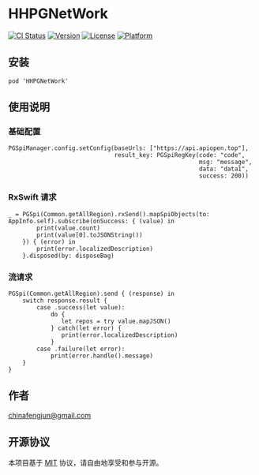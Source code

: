 # HHPGNetWork

[![CI Status](https://img.shields.io/travis/liufengjun/HHPGNetWork.svg?style=flat)](https://travis-ci.org/liufengjun/HHPGNetWork)
[![Version](https://img.shields.io/cocoapods/v/HHPGNetWork.svg?style=flat)](https://cocoapods.org/pods/HHPGNetWork)
[![License](https://img.shields.io/cocoapods/l/HHPGNetWork.svg?style=flat)](https://cocoapods.org/pods/HHPGNetWork)
[![Platform](https://img.shields.io/cocoapods/p/HHPGNetWork.svg?style=flat)](https://cocoapods.org/pods/HHPGNetWork)

## 安装

```
pod 'HHPGNetWork'
```

## 使用说明

### 基础配置

```
PGSpiManager.config.setConfig(baseUrls: ["https://api.apiopen.top"],
                              result_key: PGSpiRegKey(code: "code",
                                                      msg: "message",
                                                      data: "data1",
                                                      success: 200))
```

### RxSwift 请求

```
_ = PGSpi(Common.getAllRegion).rxSend().mapSpiObjects(to: AppInfo.self).subscribe(onSuccess: { (value) in
        print(value.count)
        print(value[0].toJSONString())
    }) { (error) in
        print(error.localizedDescription)
    }.disposed(by: disposeBag)
```

### 流请求

```
PGSpi(Common.getAllRegion).send { (response) in
    switch response.result {
        case .success(let value):
            do {
               let repos = try value.mapJSON()
            } catch(let error) {
               print(error.localizedDescription)
            }
        case .failure(let error):
            print(error.handle().message)
    }
}
```

## 作者

chinafengjun@gmail.com

## 开源协议

本项目基于 [MIT](https://zh.wikipedia.org/wiki/MIT%E8%A8%B1%E5%8F%AF%E8%AD%89) 协议，请自由地享受和参与开源。
